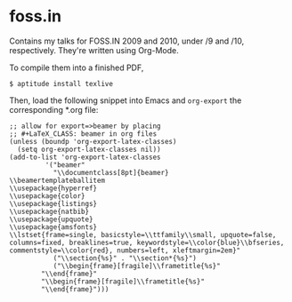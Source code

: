 # foss.in

Contains my talks for FOSS.IN 2009 and 2010, under /9 and /10,
respectively.  They're written using Org-Mode.

To compile them into a finished PDF,

    $ aptitude install texlive

Then, load the following snippet into Emacs and `org-export` the
corresponding *.org file:

    ;; allow for export=>beamer by placing
    ;; #+LaTeX_CLASS: beamer in org files
    (unless (boundp 'org-export-latex-classes)
      (setq org-export-latex-classes nil))
    (add-to-list 'org-export-latex-classes
    	     '("beamer"
    	       "\\documentclass[8pt]{beamer}
    \\beamertemplateballitem
    \\usepackage{hyperref}
    \\usepackage{color}
    \\usepackage{listings}
    \\usepackage{natbib}
    \\usepackage{upquote}
    \\usepackage{amsfonts}
    \\lstset{frame=single, basicstyle=\\ttfamily\\small, upquote=false, columns=fixed, breaklines=true, keywordstyle=\\color{blue}\\bfseries, commentstyle=\\color{red}, numbers=left, xleftmargin=2em}"
    	       ("\\section{%s}" . "\\section*{%s}")
    	       ("\\begin{frame}[fragile]\\frametitle{%s}"
    		"\\end{frame}"
    		"\\begin{frame}[fragile]\\frametitle{%s}"
    		"\\end{frame}")))
    
